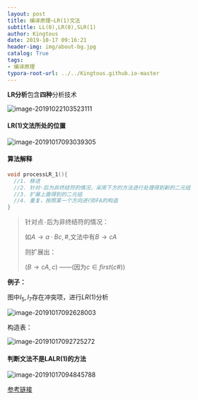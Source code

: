 ```yaml
---
layout: post
title: 编译原理—LR(1)文法
subtitle: LL(0),LR(0),SLR(1)
author: Kingtous
date: 2019-10-17 09:16:21
header-img: img/about-bg.jpg
catalog: True
tags:
- 编译原理
typora-root-url: ../../Kingtous.github.io-master
---
```


**LR分析**包含**四种**分析技术

![image-20191022103523111](/img/unsorted/image-20191022103523111.jpg)

#### LR(1)文法所处的位置

![image-20191017093039305](/img/unsorted/image-20191017093039305.png)

#### 算法解释

```c++
void processLR_1(){
  //1. 移进
  //2. 针对·后为非终结符的情况，采用下方的方法进行处理得到新的二元组
  //3. 扩展上面得到的二元组
  //4. 重复，按照某一个方向进行DFA的构造
}
```

> 针对点`·`后为非终结符的情况：
>
> 如$A \rightarrow a·Bc,\#$,文法中有$B \rightarrow cA$
>
> 则扩展出：
>
> ($B \rightarrow cA,c$) ——(因为$c \in first(c\#)$)

**例子：**

图中$I_5,I_7$存在冲突项，进行$LR(1)$分析

![image-20191017092628003](/img/unsorted/image-20191017092628003.png)

构造表：

![image-20191017092725272](/img/unsorted/image-20191017092725272.png)

#### 判断文法不是LALR(1)的方法

![image-20191017094845788](/img/unsorted/image-20191017094845788.png)

[参考链接](https://wenku.baidu.com/view/6e37b96af8c75fbfc77db2b5.html)

